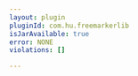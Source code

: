 ```yaml
---
layout: plugin
pluginId: com.hu.freemarkerlib
isJarAvailable: true
error: NONE
violations: []

---
```

